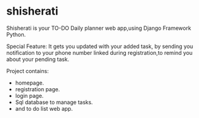 # shisherati

Shisherati is your TO-DO Daily planner web app,using Django Framework Python.

Special Feature:
It gets you updated with your added task, by
 sending you notification to your phone number linked during registration,to remind you about your pending task.
 
Project contains:

 - homepage.
 - registration page.
 - login page.
 - Sql database to manage tasks.
 - and to do list web app.
